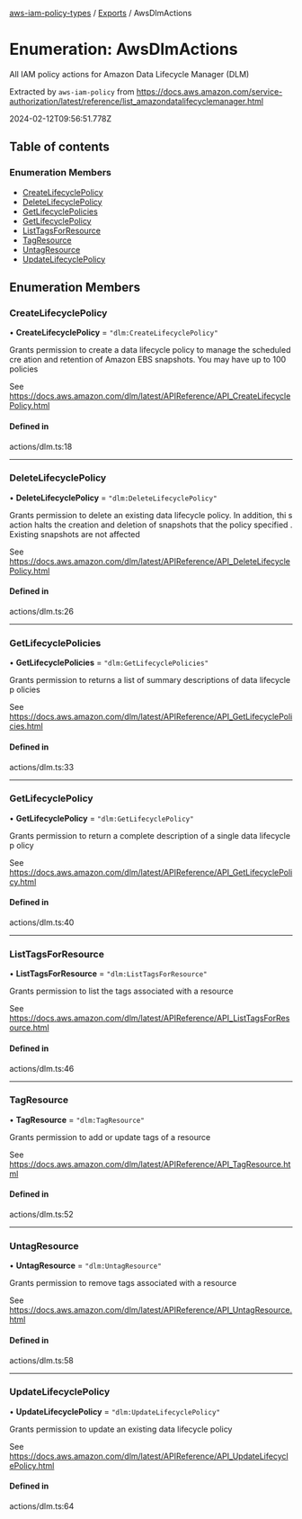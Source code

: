 [aws-iam-policy-types](../README.md) / [Exports](../modules.md) / AwsDlmActions

# Enumeration: AwsDlmActions

All IAM policy actions for Amazon Data Lifecycle Manager (DLM)

Extracted by `aws-iam-policy` from
https://docs.aws.amazon.com/service-authorization/latest/reference/list_amazondatalifecyclemanager.html

2024-02-12T09:56:51.778Z

## Table of contents

### Enumeration Members

- [CreateLifecyclePolicy](AwsDlmActions.md#createlifecyclepolicy)
- [DeleteLifecyclePolicy](AwsDlmActions.md#deletelifecyclepolicy)
- [GetLifecyclePolicies](AwsDlmActions.md#getlifecyclepolicies)
- [GetLifecyclePolicy](AwsDlmActions.md#getlifecyclepolicy)
- [ListTagsForResource](AwsDlmActions.md#listtagsforresource)
- [TagResource](AwsDlmActions.md#tagresource)
- [UntagResource](AwsDlmActions.md#untagresource)
- [UpdateLifecyclePolicy](AwsDlmActions.md#updatelifecyclepolicy)

## Enumeration Members

### CreateLifecyclePolicy

• **CreateLifecyclePolicy** = ``"dlm:CreateLifecyclePolicy"``

Grants permission to create a data lifecycle policy to manage the scheduled cre
ation and retention of Amazon EBS snapshots. You may have up to 100 policies

See https://docs.aws.amazon.com/dlm/latest/APIReference/API_CreateLifecyclePolicy.html

#### Defined in

actions/dlm.ts:18

___

### DeleteLifecyclePolicy

• **DeleteLifecyclePolicy** = ``"dlm:DeleteLifecyclePolicy"``

Grants permission to delete an existing data lifecycle policy. In addition, thi
s action halts the creation and deletion of snapshots that the policy specified
. Existing snapshots are not affected

See https://docs.aws.amazon.com/dlm/latest/APIReference/API_DeleteLifecyclePolicy.html

#### Defined in

actions/dlm.ts:26

___

### GetLifecyclePolicies

• **GetLifecyclePolicies** = ``"dlm:GetLifecyclePolicies"``

Grants permission to returns a list of summary descriptions of data lifecycle p
olicies

See https://docs.aws.amazon.com/dlm/latest/APIReference/API_GetLifecyclePolicies.html

#### Defined in

actions/dlm.ts:33

___

### GetLifecyclePolicy

• **GetLifecyclePolicy** = ``"dlm:GetLifecyclePolicy"``

Grants permission to return a complete description of a single data lifecycle p
olicy

See https://docs.aws.amazon.com/dlm/latest/APIReference/API_GetLifecyclePolicy.html

#### Defined in

actions/dlm.ts:40

___

### ListTagsForResource

• **ListTagsForResource** = ``"dlm:ListTagsForResource"``

Grants permission to list the tags associated with a resource

See https://docs.aws.amazon.com/dlm/latest/APIReference/API_ListTagsForResource.html

#### Defined in

actions/dlm.ts:46

___

### TagResource

• **TagResource** = ``"dlm:TagResource"``

Grants permission to add or update tags of a resource

See https://docs.aws.amazon.com/dlm/latest/APIReference/API_TagResource.html

#### Defined in

actions/dlm.ts:52

___

### UntagResource

• **UntagResource** = ``"dlm:UntagResource"``

Grants permission to remove tags associated with a resource

See https://docs.aws.amazon.com/dlm/latest/APIReference/API_UntagResource.html

#### Defined in

actions/dlm.ts:58

___

### UpdateLifecyclePolicy

• **UpdateLifecyclePolicy** = ``"dlm:UpdateLifecyclePolicy"``

Grants permission to update an existing data lifecycle policy

See https://docs.aws.amazon.com/dlm/latest/APIReference/API_UpdateLifecyclePolicy.html

#### Defined in

actions/dlm.ts:64
